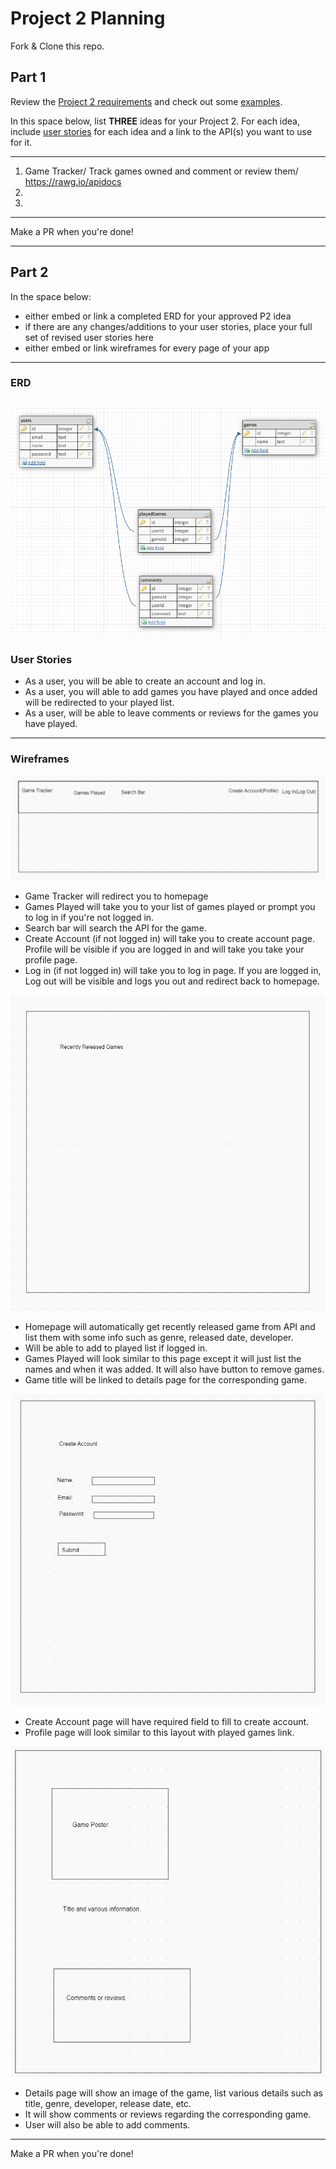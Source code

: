 # Project 2 Planning

Fork & Clone this repo.

## Part 1

Review the [Project 2 requirements](https://romebell.gitbook.io/sei-1019/projects/project-2) and check out some [examples](https://tmdarneille.gitbook.io/seirfx/11-projects/past-projects/project2).

In this space below, list **THREE** ideas for your Project 2. For each idea, include [user stories](https://revelry.co/user-stories-that-dont-suck/) for each idea and a link to the API(s) you want to use for it.

--------------------------------------------------------
1. Game Tracker/ Track games owned and comment or review them/ https://rawg.io/apidocs
2. 
3.
---------------------------------------------------------

Make a PR when you're done!

---

## Part 2

In the space below:
* either embed or link a completed ERD for your approved P2 idea
* if there are any changes/additions to your user stories, place your full set of revised user stories here
* either embed or link wireframes for every page of your app

----------------------------------------------------------
### ERD
![ERD](images/erd.png)
----------------------------------------------------------
### User Stories
* As a user, you will be able to create an account and log in.
* As a user, you will able to add games you have played and once added will be redirected to your played list.
* As a user, will be able to leave comments or reviews for the games you have played.

----------------------------------------------------------
### Wireframes
![Layout](images/layout.png)
* Game Tracker will redirect you to homepage
* Games Played will take you to your list of games played or prompt you to log in if you're not logged in.
* Search bar will search the API for the game.
* Create Account (if not logged in) will take you to create account page. Profile will be visible if you are logged in and will take you take your profile page.
* Log in (if not logged in) will take you to log in page. If you are logged in, Log out will be visible and logs you out and redirect back to homepage.

![Homepage](images/homepage.png)
* Homepage will automatically get recently released game from API and list them with some info such as genre, released date, developer.
* Will be able to add to played list if logged in.
* Games Played will look similar to this page except it will just list the names and when it was added. It will also have button to remove games.
* Game title will be linked to details page for the corresponding game.

![CreateAccount](images/create.png)
* Create Account page will have required field to fill to create account.
* Profile page will look similar to this layout with played games link.

![Details](images/details.png)
* Details page will show an image of the game, list various details such as title, genre, developer, release date, etc.
* It will show comments or reviews regarding the corresponding game.
* User will also be able to add comments.

----------------------------------------------------------

Make a PR when you're done!
